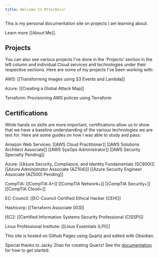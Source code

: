 ```yaml
---
title: Welcome to OtterDocs!
---
```

This is my personal documentation site on projects I am learning about.

Learn more [[About Me]].
## Projects
You can also see various projects I've done in the 'Projects' section in the left column and individual Cloud services and technologies under their respective sections.
Here are some of my projects I've been working with:

AWS:
[[Transforming images using S3 Events and Lambda]]

Azure:
[[Creating a Global Attack Map]]

Terraform:
Provisioning AWS polices using Terraform
## Certifications
While hands on skills are more important, certifications allow us to show that we have a baseline understanding of the various technologies we are test for. 
Here are some guides on how I was able to study and pass:

Amazon Web Services:
[[AWS Cloud Practitioner]]
[[AWS Solutions Architect Associate]]
[[AWS SysOps Administrator]]
[[AWS Security Specialty Pending]]

Azure:
[[Azure Security, Compliance, and Identity Fundamentals (SC900)]]
[[Azure Administrator Associate (AZ104)]]
[[Azure Security Engineer Associate (AZ500) Pending]]

CompTIA:
[[CompTIA A+]]
[[CompTIA Network+]]
[[CompTIA Security+]]
[[CompTIA Cloud+]]

EC-Council:
[[EC-Council Certified Ethical Hacker (CEH)]]

Hashicorp:
[[Terraform Associate 003]]

ISC2:
[[Certified Information Systems Security Professional (CISSP)]]

Linux Professional Institute:
[[Linux Essentials (LPI)]]






This site is hosted on Github Pages using Quartz and edited with Obsidian.

Special thanks to Jacky Zhao for creating Quartz! 
See the [documentation](https://quartz.jzhao.xyz) for how to get started.